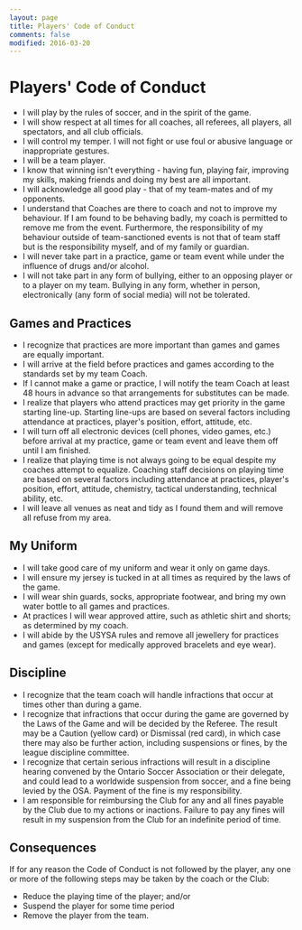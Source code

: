 ```yaml
---
layout: page
title: Players' Code of Conduct
comments: false
modified: 2016-03-20
---
```


# Players' Code of Conduct

 - I will play by the rules of soccer, and in the spirit of the game.
 - I will show respect at all times for all coaches, all referees, all players, all spectators, and all club officials.
 - I will control my temper. I will not fight or use foul or abusive language or inappropriate gestures.
 - I will be a team player.
 - I know that winning isn't everything - having fun, playing fair, improving my skills, making friends and doing my best are all important.
 - I will acknowledge all good play - that of my team-mates and of my opponents.
 - I understand that Coaches are there to coach and not to improve my behaviour. If I am found to be behaving badly, my coach is permitted to remove me from the event. Furthermore, the responsibility of my behaviour outside of team-sanctioned events is not that of team staff but is the responsibility myself, and of my family or guardian.
 - I will never take part in a practice, game or team event while under the influence of drugs and/or alcohol.
 - I will not take part in any form of bullying, either to an opposing player or to a player on my team. Bullying in any form, whether in person, electronically (any form of social media) will not be tolerated.

## Games and Practices

 - I recognize that practices are more important than games and games are equally important.
 - I will arrive at the field before practices and games according to the standards set by my team Coach.
 - If I cannot make a game or practice, I will notify the team Coach at least 48 hours in advance so that arrangements for substitutes can be made.
 - I realize that players who attend practices may get priority in the game starting line-up. Starting line-ups are based on several factors including attendance at practices, player's position, effort, attitude, etc.
 - I will turn off all electronic devices (cell phones, video games, etc.) before arrival at my practice, game or team event and leave them off until I am finished.
 - I realize that playing time is not always going to be equal despite my coaches attempt to equalize. Coaching staff decisions on playing time are based on several factors including attendance at practices, player's position, effort, attitude, chemistry, tactical understanding, technical ability, etc.
 - I will leave all venues as neat and tidy as I found them and will remove all refuse from my area.

## My Uniform

 - I will take good care of my uniform and wear it only on game days.
 - I will ensure my jersey is tucked in at all times as required by the laws of the game.
 - I will wear shin guards, socks, appropriate footwear, and bring my own water bottle to all games and practices.
 - At practices I will wear approved attire, such as athletic shirt and shorts; as determined by my coach.
 - I will abide by the USYSA rules and remove all jewellery for practices and games (except for medically approved bracelets and eye wear).

## Discipline

 - I recognize that the team coach will handle infractions that occur at times other than during a game.
 - I recognize that infractions that occur during the game are governed by the Laws of the Game and will be decided by the Referee. The result may be a Caution (yellow card) or Dismissal (red card), in which case there may also be further action, including suspensions or fines, by the league discipline committee.
 - I recognize that certain serious infractions will result in a discipline hearing convened by the Ontario Soccer Association or their delegate, and could lead to a worldwide suspension from soccer, and a fine being levied by the OSA. Payment of the fine is my responsibility.
 - I am responsible for reimbursing the Club for any and all fines payable by the Club due to my actions or inactions. Failure to pay any fines will result in my suspension from the Club for an indefinite period of time.

## Consequences

If for any reason the Code of Conduct is not followed by the player, any one or more of the following steps may be taken by the coach or the Club:

 - Reduce the playing time of the player; and/or
 - Suspend the player for some time period
 - Remove the player from the team.
